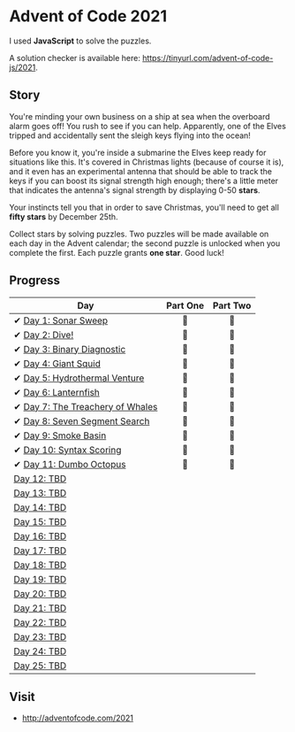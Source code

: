 # Advent of Code 2021

I used **JavaScript** to solve the puzzles.

A solution checker is available here: <https://tinyurl.com/advent-of-code-js/2021>.

## Story

You're minding your own business on a ship at sea when the overboard alarm goes off! You rush to see if you can help. Apparently, one of the Elves tripped and accidentally sent the sleigh keys flying into the ocean!

Before you know it, you're inside a submarine the Elves keep ready for situations like this. It's covered in Christmas lights (because of course it is), and it even has an experimental antenna that should be able to track the keys if you can boost its signal strength high enough; there's a little meter that indicates the antenna's signal strength by displaying 0-50 **stars**.

Your instincts tell you that in order to save Christmas, you'll need to get all **fifty stars** by December 25th.

Collect stars by solving puzzles. Two puzzles will be made available on each day in the Advent calendar; the second puzzle is unlocked when you complete the first. Each puzzle grants **one star**. Good luck!

## Progress

| Day  | Part One | Part Two |
|---|:---:|:---:|
| ✔ [Day 1: Sonar Sweep](https://github.com/joanasesinando/advent-of-code/tree/master/2021/day-01)| 🌟 | 🌟 |
| ✔ [Day 2: Dive!](https://github.com/joanasesinando/advent-of-code/tree/master/2021/day-02)| 🌟 | 🌟 |
| ✔ [Day 3: Binary Diagnostic](https://github.com/joanasesinando/advent-of-code/tree/master/2021/day-03)| 🌟 | 🌟 |
| ✔ [Day 4: Giant Squid](https://github.com/joanasesinando/advent-of-code/tree/master/2021/day-04)| 🌟 | 🌟 |
| ✔ [Day 5: Hydrothermal Venture](https://github.com/joanasesinando/advent-of-code/tree/master/2021/day-05)| 🌟 | 🌟 |
| ✔ [Day 6: Lanternfish](https://github.com/joanasesinando/advent-of-code/tree/master/2021/day-06)| 🌟 | 🌟 |
| ✔ [Day 7: The Treachery of Whales](https://github.com/joanasesinando/advent-of-code/tree/master/2021/day-07)| 🌟 | 🌟 |
| ✔ [Day 8: Seven Segment Search](https://github.com/joanasesinando/advent-of-code/tree/master/2021/day-08)| 🌟 | 🌟 |
| ✔ [Day 9: Smoke Basin](https://github.com/joanasesinando/advent-of-code/tree/master/2021/day-09)| 🌟 | 🌟 |
| ✔ [Day 10: Syntax Scoring](https://github.com/joanasesinando/advent-of-code/tree/master/2021/day-10)| 🌟 | 🌟 |
| ✔ [Day 11: Dumbo Octopus](https://github.com/joanasesinando/advent-of-code/tree/master/2021/day-11)| 🌟 | 🌟 |
| [Day 12: TBD]()| | |
| [Day 13: TBD]()| | |
| [Day 14: TBD]()| | |
| [Day 15: TBD]()| | |
| [Day 16: TBD]()| | |
| [Day 17: TBD]()| | |
| [Day 18: TBD]()| | |
| [Day 19: TBD]()| | |
| [Day 20: TBD]()| | |
| [Day 21: TBD]()| | |
| [Day 22: TBD]()| | |
| [Day 23: TBD]()| | |
| [Day 24: TBD]()| | |
| [Day 25: TBD]()| | |

## Visit
- http://adventofcode.com/2021
